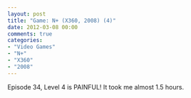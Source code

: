 ```yaml
---
layout: post
title: "Game: N+ (X360, 2008) (4)"
date: 2012-03-08 00:00
comments: true
categories:
- "Video Games"
- "N+"
- "X360"
- "2008"
---
```


Episode 34, Level 4 is PAINFUL! It took me almost 1.5 hours.
